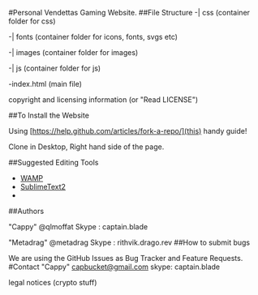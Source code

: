 #Personal Vendettas Gaming Website. 
##File Structure
 -| css (container folder for css)

 -| fonts (container folder for icons, fonts, svgs etc)

 -| images (container folder for images)

 -| js (container folder for js)

 -index.html (main file)

copyright and licensing information (or "Read LICENSE")

##To Install the Website

Using [https://help.github.com/articles/fork-a-repo/](this) handy guide!

Clone in Desktop, Right hand side of the page. 

##Suggested Editing Tools

- [WAMP](rithvik.drago.rev)
- [SublimeText2]()
- []()

##Authors

"Cappy" @qlmoffat
Skype : captain.blade

"Metadrag" @metadrag
Skype : rithvik.drago.rev
##How to submit bugs

We are using the GitHub Issues as Bug Tracker and Feature Requests.
#Contact
"Cappy"
capbucket@gmail.com
skype: captain.blade

legal notices (crypto stuff)